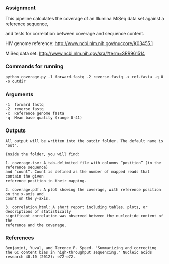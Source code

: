 ### Assignment
This pipeline calculates the coverage of an Illumina MiSeq data set against a reference sequence, 

and tests for correlation between coverage and sequence content.

HIV genome reference: http://www.ncbi.nlm.nih.gov/nuccore/K03455.1

MiSeq data set: http://www.ncbi.nlm.nih.gov/sra/?term=SRR961514

### Commands for running

```
python coverage.py -1 forward.fastq -2 reverse.fastq -x ref.fasta -q 0 -o outdir
```

### Arguments

```
-1  forward fastq 
-2  reverse fastq 
-x  Reference genome fasta
-q  Mean base quality (range 0-41)
```
### Outputs
```
All output will be written into the outdir folder. The default name is "out".

Inside the folder, you will find:

1. coverage.tsv: A tab-delimited file with columns “position” (in the reference sequence)
and “count”. Count is defined as the number of mapped reads that contain the given
reference position in their mapping.

2. coverage.pdf: A plot showing the coverage, with reference position on the x-axis and
count on the y-axis.

3. correlation.html: A short report including tables, plots, or descriptions of statistically 
significant correlation was observed between the nucleotide content of the
reference and the coverage.
```

### References
```
Benjamini, Yuval, and Terence P. Speed. "Summarizing and correcting the GC content bias in high-throughput sequencing." Nucleic acids research 40.10 (2012): e72-e72.
```
